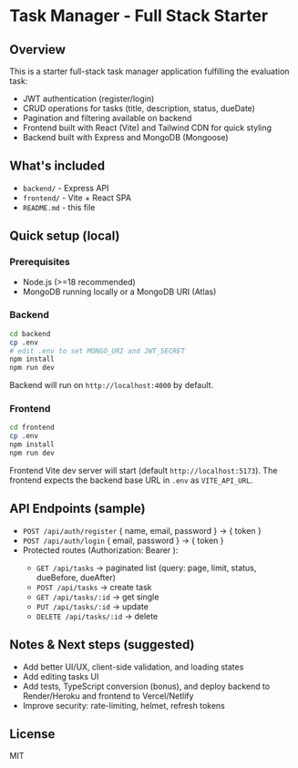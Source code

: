 # Task Manager - Full Stack Starter

## Overview
This is a starter full-stack task manager application fulfilling the evaluation task:
- JWT authentication (register/login)
- CRUD operations for tasks (title, description, status, dueDate)
- Pagination and filtering available on backend
- Frontend built with React (Vite) and Tailwind CDN for quick styling
- Backend built with Express and MongoDB (Mongoose)

## What's included
- `backend/` - Express API
- `frontend/` - Vite + React SPA
- `README.md` - this file

## Quick setup (local)
### Prerequisites
- Node.js (>=18 recommended)
- MongoDB running locally or a MongoDB URI (Atlas)

### Backend
```bash
cd backend
cp .env
# edit .env to set MONGO_URI and JWT_SECRET
npm install
npm run dev
```
Backend will run on `http://localhost:4000` by default.

### Frontend
```bash
cd frontend
cp .env
npm install
npm run dev
```
Frontend Vite dev server will start (default `http://localhost:5173`). The frontend expects the backend base URL in `.env` as `VITE_API_URL`.

## API Endpoints (sample)
- `POST /api/auth/register` { name, email, password } -> { token }
- `POST /api/auth/login` { email, password } -> { token }
- Protected routes (Authorization: Bearer <token>):
  - `GET /api/tasks` -> paginated list (query: page, limit, status, dueBefore, dueAfter)
  - `POST /api/tasks` -> create task
  - `GET /api/tasks/:id` -> get single
  - `PUT /api/tasks/:id` -> update
  - `DELETE /api/tasks/:id` -> delete

## Notes & Next steps (suggested)
- Add better UI/UX, client-side validation, and loading states
- Add editing tasks UI
- Add tests, TypeScript conversion (bonus), and deploy backend to Render/Heroku and frontend to Vercel/Netlify
- Improve security: rate-limiting, helmet, refresh tokens

## License
MIT
